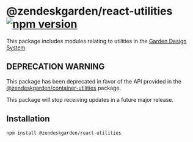 # @zendeskgarden/react-utilities [![npm version](https://flat.badgen.net/npm/v/@zendeskgarden/react-utilities)](https://www.npmjs.com/package/@zendeskgarden/react-utilities)

This package includes modules relating to utilities in the
[Garden Design System](https://zendeskgarden.github.io/).

## DEPRECATION WARNING

This package has been deprecated in favor of the API provided in the
[@zendeskgarden/container-utilities](https://github.com/zendeskgarden/react-containers/tree/main/packages/utilities)
package.

This package will stop receiving updates in a future major release.

## Installation

```sh
npm install @zendeskgarden/react-utilities
```
